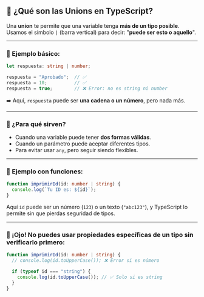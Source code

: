 ## 🔗 ¿Qué son las **Unions** en TypeScript?

Una **union** te permite que una variable tenga **más de un tipo posible**.  
Usamos el símbolo `|` (barra vertical) para decir: "**puede ser esto o aquello**".

---

### 🧠 Ejemplo básico:

```ts
let respuesta: string | number;

respuesta = "Aprobado";  // ✅
respuesta = 10;          // ✅
respuesta = true;        // ❌ Error: no es string ni number
```

➡️ Aquí, `respuesta` puede ser **una cadena o un número**, pero nada más.

---

### 🎯 ¿Para qué sirven?

- Cuando una variable puede tener **dos formas válidas**.
- Cuando un parámetro puede aceptar diferentes tipos.
- Para evitar usar `any`, pero seguir siendo flexibles.

---

### 🧪 Ejemplo con funciones:

```ts
function imprimirId(id: number | string) {
  console.log(`Tu ID es: ${id}`);
}
```

Aquí `id` puede ser un número (`123`) o un texto (`"abc123"`), y TypeScript lo permite sin que pierdas seguridad de tipos.

---

### 🛑 ¡Ojo! No puedes usar propiedades específicas de un tipo sin verificarlo primero:

```ts
function imprimirId(id: number | string) {
  // console.log(id.toUpperCase()); ❌ Error si es número

  if (typeof id === "string") {
    console.log(id.toUpperCase()); // ✅ Solo si es string
  }
}
```
